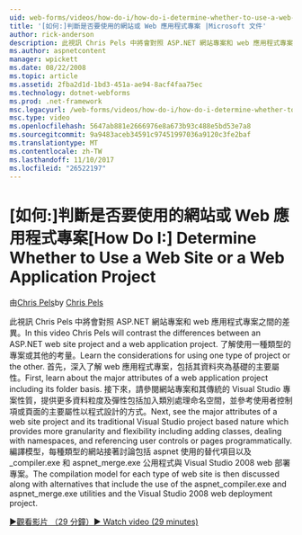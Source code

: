 ```yaml
---
uid: web-forms/videos/how-do-i/how-do-i-determine-whether-to-use-a-web-site-or-a-web-application-project
title: '[如何:]判斷是否要使用的網站或 Web 應用程式專案 |Microsoft 文件'
author: rick-anderson
description: 此視訊 Chris Pels 中將會對照 ASP.NET 網站專案和 web 應用程式專案之間的差異。 了解使用的考量...
ms.author: aspnetcontent
manager: wpickett
ms.date: 08/22/2008
ms.topic: article
ms.assetid: 2fba2d1d-1bd3-451a-ae94-8acf4faa75ec
ms.technology: dotnet-webforms
ms.prod: .net-framework
msc.legacyurl: /web-forms/videos/how-do-i/how-do-i-determine-whether-to-use-a-web-site-or-a-web-application-project
msc.type: video
ms.openlocfilehash: 5647ab881e2666976e8a673b93c488e5bd53e7a8
ms.sourcegitcommit: 9a9483aceb34591c97451997036a9120c3fe2baf
ms.translationtype: MT
ms.contentlocale: zh-TW
ms.lasthandoff: 11/10/2017
ms.locfileid: "26522197"
---
```

<a name="how-do-i-determine-whether-to-use-a-web-site-or-a-web-application-project"></a><span data-ttu-id="6bcc4-104">[如何:]判斷是否要使用的網站或 Web 應用程式專案</span><span class="sxs-lookup"><span data-stu-id="6bcc4-104">[How Do I:] Determine Whether to Use a Web Site or a Web Application Project</span></span>
====================
<span data-ttu-id="6bcc4-105">由[Chris Pels](https://twitter.com/chrispels)</span><span class="sxs-lookup"><span data-stu-id="6bcc4-105">by [Chris Pels](https://twitter.com/chrispels)</span></span>

<span data-ttu-id="6bcc4-106">此視訊 Chris Pels 中將會對照 ASP.NET 網站專案和 web 應用程式專案之間的差異。</span><span class="sxs-lookup"><span data-stu-id="6bcc4-106">In this video Chris Pels will contrast the differences between an ASP.NET web site project and a web application project.</span></span> <span data-ttu-id="6bcc4-107">了解使用一種類型的專案或其他的考量。</span><span class="sxs-lookup"><span data-stu-id="6bcc4-107">Learn the considerations for using one type of project or the other.</span></span> <span data-ttu-id="6bcc4-108">首先，深入了解 web 應用程式專案，包括其資料夾為基礎的主要屬性。</span><span class="sxs-lookup"><span data-stu-id="6bcc4-108">First, learn about the major attributes of a web application project including its folder basis.</span></span> <span data-ttu-id="6bcc4-109">接下來，請參閱網站專案和其傳統的 Visual Studio 專案性質，提供更多資料粒度及彈性包括加入類別處理命名空間，並參考使用者控制項或頁面的主要屬性以程式設計的方式。</span><span class="sxs-lookup"><span data-stu-id="6bcc4-109">Next, see the major attributes of a web site project and its traditional Visual Studio project based nature which provides more granularity and flexibility including adding classes, dealing with namespaces, and referencing user controls or pages programmatically.</span></span> <span data-ttu-id="6bcc4-110">編譯模型，每種類型的網站接著討論包括 aspnet 使用的替代項目以及\_compiler.exe 和 aspnet\_merge.exe 公用程式與 Visual Studio 2008 web 部署專案。</span><span class="sxs-lookup"><span data-stu-id="6bcc4-110">The compilation model for each type of web site is then discussed along with alternatives that include the use of the aspnet\_compiler.exe and aspnet\_merge.exe utilities and the Visual Studio 2008 web deployment project.</span></span>

[<span data-ttu-id="6bcc4-111">&#9654;觀看影片 （29 分鐘）</span><span class="sxs-lookup"><span data-stu-id="6bcc4-111">&#9654; Watch video (29 minutes)</span></span>](https://channel9.msdn.com/Blogs/ASP-NET-Site-Videos/how-do-i-determine-whether-to-use-a-web-site-or-a-web-application-project)
